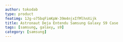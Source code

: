 ```yaml
---
author: tokodab
type: product
featimg: 1Jg-o75bqFimKpW-39m4njxIfMlhnXijk
title: Astronaut Deja Entendu Samsung Galaxy S9 Case
tags: [samsung, galaxy, s9]
category: [samsung]
---
```

